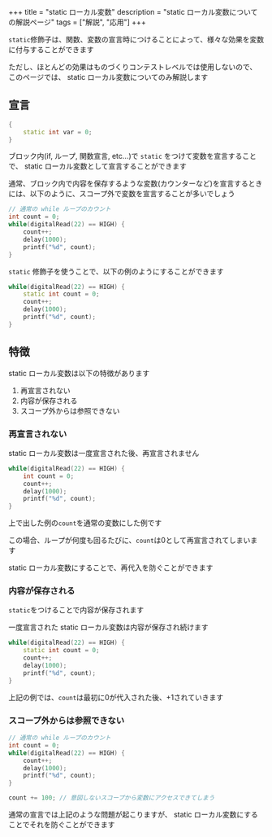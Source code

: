+++
title = "static ローカル変数"
description = "static ローカル変数についての解説ページ"
tags = ["解説", "応用"]
+++

`static`修飾子は、関数、変数の宣言時につけることによって、様々な効果を変数に付与することができます

ただし、ほとんどの効果はものづくりコンテストレベルでは使用しないので、
このページでは、 static ローカル変数についてのみ解説します

## 宣言

```c++
{
    static int var = 0;
}
```

ブロック内(if, ループ, 関数宣言, etc...)で `static` をつけて変数を宣言することで、 static ローカル変数として宣言することができます

通常、ブロック内で内容を保存するような変数(カウンターなど)を宣言するときには、以下のように、スコープ外で変数を宣言することが多いでしょう

```c++
// 通常の while ループのカウント
int count = 0;
while(digitalRead(22) == HIGH) {
    count++;
    delay(1000);
    printf("%d", count);
}
```

`static` 修飾子を使うことで、以下の例のようにすることができます

```c++
while(digitalRead(22) == HIGH) {
    static int count = 0;
    count++;
    delay(1000);
    printf("%d", count);
}
```

## 特徴

static ローカル変数は以下の特徴があります

1. 再宣言されない
1. 内容が保存される
1. スコープ外からは参照できない

### 再宣言されない

static ローカル変数は一度宣言された後、再宣言されません

```c++
while(digitalRead(22) == HIGH) {
    int count = 0;
    count++;
    delay(1000);
    printf("%d", count);
}
```

上で出した例の`count`を通常の変数にした例です

この場合、ループが何度も回るたびに、`count`は0として再宣言されてしまいます

static ローカル変数にすることで、再代入を防ぐことができます

### 内容が保存される

`static`をつけることで内容が保存されます

一度宣言された static ローカル変数は内容が保存され続けます

```c++
while(digitalRead(22) == HIGH) {
    static int count = 0;
    count++;
    delay(1000);
    printf("%d", count);
}
```

上記の例では、`count`は最初に0が代入された後、+1されていきます

### スコープ外からは参照できない

```c++
// 通常の while ループのカウント
int count = 0;
while(digitalRead(22) == HIGH) {
    count++;
    delay(1000);
    printf("%d", count);
}

count += 100; // 意図しないスコープから変数にアクセスできてしまう
```

通常の宣言では上記のような問題が起こりますが、 static ローカル変数にすることでそれを防ぐことができます

